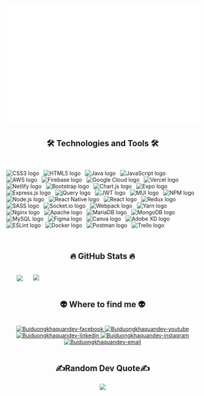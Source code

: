 <!-- buiduongkhaquan -->
<a href="#" target="_blank">
  <img src="svg/buiduongkhaquan.svg" width="1200" alt="buiduongkhaquan-official" />
</a>

<h2 align="center">🛠 Technologies and Tools 🛠</h2>
<br>

<span><img src="https://img.shields.io/badge/css3-%231572B6.svg?style=for-the-badge&logo=css3&logoColor=white" alt="CSS3 logo" title="CSS3" height="25" /></span>
&nbsp;
<span><img src="https://img.shields.io/badge/html5-%23E34F26.svg?style=for-the-badge&logo=html5&logoColor=white" alt="HTML5 logo" title="HTML5" height="25" /></span>
&nbsp;
<span><img src="https://img.shields.io/badge/java-%23ED8B00.svg?style=for-the-badge&logo=java&logoColor=white" alt="Java logo" title="Java" height="25" /></span>
&nbsp;
<span><img src="https://img.shields.io/badge/javascript-%23323330.svg?style=for-the-badge&logo=javascript&logoColor=%23F7DF1E" alt="JavaScript logo" title="JavaScript" height="25" /></span>
&nbsp;
<span><img src="https://img.shields.io/badge/AWS-%23FF9900.svg?style=for-the-badge&logo=amazon-aws&logoColor=white" alt="AWS logo" title="AWS" height="25" /></span>
&nbsp;
<span><img src="https://img.shields.io/badge/firebase-%23039BE5.svg?style=for-the-badge&logo=firebase" alt="Firebase logo" title="Firebase" height="25" /></span>
&nbsp;
<span><img src="https://img.shields.io/badge/Google%20Cloud-%234285F4.svg?style=for-the-badge&logo=google-cloud&logoColor=white" alt="Google Cloud logo" title="Google Cloud" height="25" /></span>
&nbsp;
<span><img src="https://img.shields.io/badge/vercel-%23000000.svg?style=for-the-badge&logo=vercel&logoColor=white" alt="Vercel logo" title="Vercel" height="25" /></span>
&nbsp;
<span><img src="https://img.shields.io/badge/netlify-%23000000.svg?style=for-the-badge&logo=netlify&logoColor=#00C7B7" alt="Netlify logo" title="Netlify" height="25" /></span>
&nbsp;
<span><img src="https://img.shields.io/badge/bootstrap-%23563D7C.svg?style=for-the-badge&logo=bootstrap&logoColor=white" alt="Bootstrap logo" title="Bootstrap" height="25" /></span>
&nbsp;
<span><img src="https://img.shields.io/badge/chart.js-F5788D.svg?style=for-the-badge&logo=chart.js&logoColor=white" alt="Chart.js logo" title="Chart.js" height="25" /></span>
&nbsp;
<span><img src="https://img.shields.io/badge/expo-1C1E24?style=for-the-badge&logo=expo&logoColor=#D04A37" alt="Expo logo" title="Expo" height="25" /></span>
&nbsp;
<span><img src="https://img.shields.io/badge/express.js-%23404d59.svg?style=for-the-badge&logo=express&logoColor=%2361DAFB" alt="Express.js logo" title="Express.js" height="25" /></span>
&nbsp;
<span><img src="https://img.shields.io/badge/jquery-%230769AD.svg?style=for-the-badge&logo=jquery&logoColor=white" alt="jQuery logo" title="jQuery" height="25" /></span>
&nbsp;
<span><img src="https://img.shields.io/badge/JWT-black?style=for-the-badge&logo=JSON%20web%20tokens" alt="JWT logo" title="JWT" height="25" /></span>
&nbsp;
<span><img src="https://img.shields.io/badge/MUI-%230081CB.svg?style=for-the-badge&logo=material-ui&logoColor=white" alt="MUI logo" title="MUI" height="25" /></span>
&nbsp;
<span><img src="https://img.shields.io/badge/NPM-%23000000.svg?style=for-the-badge&logo=npm&logoColor=white" alt="NPM logo" title="NPM" height="25" /></span>
&nbsp;
<span><img src="https://img.shields.io/badge/node.js-6DA55F?style=for-the-badge&logo=node.js&logoColor=white" alt="Node.js logo" title="Node.js" height="25" /></span>
&nbsp;
<span><img src="https://img.shields.io/badge/react_native-%2320232a.svg?style=for-the-badge&logo=react&logoColor=%2361DAFB" alt="React Native logo" title="React Native" height="25" /></span>
&nbsp;
<span><img src="https://img.shields.io/badge/react-%2320232a.svg?style=for-the-badge&logo=react&logoColor=%2361DAFB" alt="React logo" title="React" height="25" /></span>
&nbsp;
<span><img src="https://img.shields.io/badge/redux-%23593d88.svg?style=for-the-badge&logo=redux&logoColor=white" alt="Redux logo" title="Redux" height="25" /></span>
&nbsp;
<span><img src="https://img.shields.io/badge/SASS-hotpink.svg?style=for-the-badge&logo=SASS&logoColor=white" alt="SASS logo" title="SASS" height="25" /></span>
&nbsp;
<span><img src="https://img.shields.io/badge/Socket.io-black?style=for-the-badge&logo=socket.io&badgeColor=010101" alt="Socket.io logo" title="Socket.io" height="25" /></span>
&nbsp;
<span><img src="https://img.shields.io/badge/webpack-%238DD6F9.svg?style=for-the-badge&logo=webpack&logoColor=black" alt="Webpack logo" title="Webpack" height="25" /></span>
&nbsp;
<span><img src="https://img.shields.io/badge/yarn-%232C8EBB.svg?style=for-the-badge&logo=yarn&logoColor=white" alt="Yarn logo" title="Yarn" height="25" /></span>
&nbsp;
<span><img src="https://img.shields.io/badge/nginx-%23009639.svg?style=for-the-badge&logo=nginx&logoColor=white" alt="Nginx logo" title="Nginx" height="25" /></span>
&nbsp;
<span><img src="https://img.shields.io/badge/apache-%23D42029.svg?style=for-the-badge&logo=apache&logoColor=white" alt="Apache logo" title="Apache" height="25" /></span>
&nbsp;
<span><img src="https://img.shields.io/badge/MariaDB-003545?style=for-the-badge&logo=mariadb&logoColor=white" alt="MariaDB logo" title="MariaDB" height="25" /></span>
&nbsp;
<span><img src="https://img.shields.io/badge/MongoDB-%234ea94b.svg?style=for-the-badge&logo=mongodb&logoColor=white" alt="MongoDB logo" title="MongoDB" height="25" /></span>
&nbsp;
<span><img src="https://img.shields.io/badge/mysql-%2300f.svg?style=for-the-badge&logo=mysql&logoColor=white" alt="MySQL logo" title="MySQL" height="25" /></span>
&nbsp;
<span><img src="https://img.shields.io/badge/figma-%23F24E1E.svg?style=for-the-badge&logo=figma&logoColor=white" alt="Figma logo" title="Figma" height="25" /></span>
&nbsp;
<span><img src="https://img.shields.io/badge/Canva-%2300C4CC.svg?style=for-the-badge&logo=Canva&logoColor=white" alt="Canva logo" title="Canva" height="25" /></span>
&nbsp;
<span><img src="https://img.shields.io/badge/Adobe%20XD-470137?style=for-the-badge&logo=Adobe%20XD&logoColor=#FF61F6" alt="Adobe XD logo" title="Adobe XD" height="25" /></span>
&nbsp;
<span><img src="https://img.shields.io/badge/ESLint-4B3263?style=for-the-badge&logo=eslint&logoColor=white" alt="ESLint logo" title="ESLint" height="25" /></span>
&nbsp;
<span><img src="https://img.shields.io/badge/docker-%230db7ed.svg?style=for-the-badge&logo=docker&logoColor=white" alt="Docker logo" title="Docker" height="25" /></span>
&nbsp;
<span><img src="https://img.shields.io/badge/Postman-FF6C37?style=for-the-badge&logo=postman&logoColor=white" alt="Postman logo" title="Postman" height="25" /></span>
&nbsp;
<span><img src="https://img.shields.io/badge/Trello-%23026AA7.svg?style=for-the-badge&logo=Trello&logoColor=white" alt="Trello logo" title="Trello" height="25" /></span>
&nbsp;

<br>
<h2 align="center">🔥 GitHub Stats 🔥</h2>
<!-- https://github.com/anuraghazra/github-readme-stats -->
<br>
<div align=center>
  <a href="#" title="Buiduongkhaquandev">
    <img width="315" align="center" src="https://github-readme-stats.vercel.app/api/top-langs/?username=BuiDuongKhaQuan&theme=radical&hide_border=false&include_all_commits=false&count_private=false&layout=compact" />
  </a>
  <a href="#" title="Buiduongkhaquandev">
    <img align="right" width="434" src="https://github-readme-stats.vercel.app/api?username=BuiDuongKhaQuan&theme=radical&hide_border=false&include_all_commits=false&count_private=false" />
  </a>
</div>

<br>
<h2 align="center">👽 Where to find me 👽</h2>
<br>
<!-- https://icons8.com -->
<div align="center">
  <a href="https://www.facebook.com/profile.php?id=100010216904063" target="blank">
    <img src="https://img.icons8.com/bubbles/100/000000/facebook-new.png" alt="Buiduongkhaquandev-facebook" />
  </a>
  <a href="" target="blank">
    <img src="https://img.icons8.com/bubbles/100/000000/youtube-squared.png" alt="Buiduongkhaquandev-youtube" />
  </a>
  <a href="" target="blank">
    <img src="https://img.icons8.com/bubbles/100/000000/linkedin.png" alt="Buiduongkhaquandev-linkedin" />
  </a>
  <a href="" target="blank">
    <img src="https://img.icons8.com/bubbles/100/000000/instagram.png" alt="Buiduongkhaquandev-instagram" />
  </a>
  <a href="mailto:buiduongkhaquan@gmail.com" target="top">
    <img src="https://img.icons8.com/bubbles/100/000000/apple-mail.png" alt="Buiduongkhaquandev-email" />
  </a>
</div>
<br>
<h2 align="center">✍️Random Dev Quote✍️</h2>
<div align=center>
  <a href="#" title="Buiduongkhaquandev">
    <img width="" align="center" src="https://quotes-github-readme.vercel.app/api?type=horizontal&theme=radical" />
  </a>
</div>

